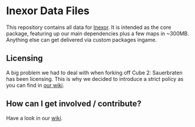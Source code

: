 # Inexor Data Files

This repository contains all data for [Inexor](https://github.com/inexor-game/inexor).
It is intended as the core package, featuring up our main dependencies plus a few maps in ~300MB.
Anything else can get delivered via custom packages ingame.

## Licensing
A big problem we had to deal with when forking off Cube 2: Sauerbraten has been licensing.
This is why we decided to introduce a strict policy as you can find in [our wiki](https://github.com/inexor-game/data/wiki/License-Policy).

## How can I get involved / contribute?
Have a look in our [wiki](https://github.com/inexor-game/data/wiki/How-to-contribute-content).
